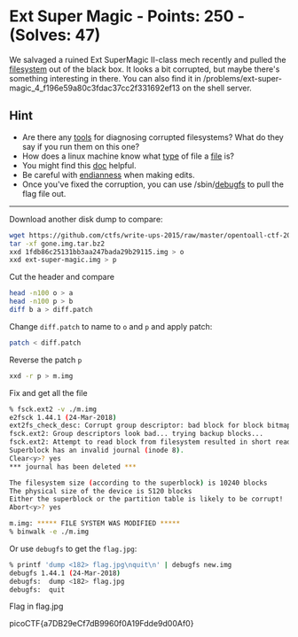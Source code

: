 # Ext Super Magic - Points: 250 - (Solves: 47)

We salvaged a ruined Ext SuperMagic II-class mech recently and pulled
the [filesystem][7] out of the black box.
It looks a bit corrupted, but maybe there's something interesting in there.
You can also find it in /problems/ext-super-magic_4_f196e59a80c3fdac37cc2f331692ef13
on the shell server.

## Hint

- Are there any [tools][1] for diagnosing corrupted filesystems? What do they say if you run them on this one?
- How does a linux machine know what [type][2] of file a [file][3] is?
- You might find this [doc][4] helpful.
- Be careful with [endianness][5] when making edits.
- Once you've fixed the corruption, you can use /sbin/[debugfs][6] to pull the flag file out.

[1]: https://en.wikipedia.org/wiki/Fsck
[2]: https://www.garykessler.net/library/file_sigs.html
[3]: https://linux.die.net/man/1/file
[4]: http://www.nongnu.org/ext2-doc/ext2.html
[5]: https://en.wikipedia.org/wiki/Endianness
[6]: https://linux.die.net/man/8/debugfs
[7]: https://2018shell2.picoctf.com/static/216c0a3d1c6517055035a3a95b78d9fe/ext-super-magic.img

---

Download another disk dump to compare:

```sh
wget https://github.com/ctfs/write-ups-2015/raw/master/opentoall-ctf-2015/forensics/gone/gone.img.tar.bz2
tar -xf gone.img.tar.bz2
xxd 1fdb86c25131bb3aa247bada29b29115.img > o
xxd ext-super-magic.img > p
```

Cut the header and compare

```sh
head -n100 o > a
head -n100 p > b
diff b a > diff.patch
```

Change `diff.patch` to name to `o` and `p` and apply patch:

```sh
patch < diff.patch
```

Reverse the patch `p`

```sh
xxd -r p > m.img
```

Fix and get all the file

```sh
% fsck.ext2 -v ./m.img
e2fsck 1.44.1 (24-Mar-2018)
ext2fs_check_desc: Corrupt group descriptor: bad block for block bitmap
fsck.ext2: Group descriptors look bad... trying backup blocks...
fsck.ext2: Attempt to read block from filesystem resulted in short read while using the backup blocksfsck.ext2: going back to original superblock
Superblock has an invalid journal (inode 8).
Clear<y>? yes
*** journal has been deleted ***

The filesystem size (according to the superblock) is 10240 blocks
The physical size of the device is 5120 blocks
Either the superblock or the partition table is likely to be corrupt!
Abort<y>? yes

m.img: ***** FILE SYSTEM WAS MODIFIED *****
% binwalk -e ./m.img
```

Or use `debugfs` to get the `flag.jpg`:

```sh
% printf 'dump <182> flag.jpg\nquit\n' | debugfs new.img
debugfs 1.44.1 (24-Mar-2018)
debugfs:  dump <182> flag.jpg
debugfs:  quit
```

Flag in flag.jpg

picoCTF{a7DB29eCf7dB9960f0A19Fdde9d00Af0}
